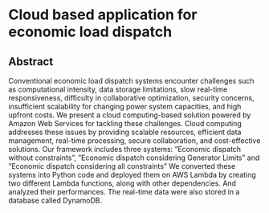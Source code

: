 # Cloud based application for economic load dispatch

## Abstract
Conventional economic load dispatch systems encounter challenges such as computational intensity, data storage limitations, slow real-time responsiveness, difficulty in collaborative optimization, security concerns, insufficient scalability for changing power system capacities, and high upfront costs. We present a cloud computing-based solution
powered by Amazon Web Services for tackling these challenges. Cloud computing addresses these issues by providing scalable resources, efficient data management, real-time
processing, secure collaboration, and cost-effective solutions. Our framework includes
three systems: ”Economic dispatch without constraints”, ”Economic dispatch considering Generator Limits” and ”Economic dispatch considering all constraints” We converted these systems into Python code and deployed them
on AWS Lambda by creating two different Lambda functions, along with other dependencies. And analyzed their performances. The real-time data were also stored in a database
called DynamoDB.
